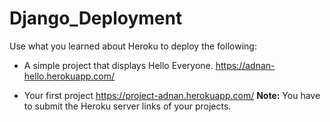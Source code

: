 # Django_Deployment

Use what you learned about Heroku to deploy the following:


- A simple project that displays Hello Everyone.
https://adnan-hello.herokuapp.com/


- Your first project 
https://project-adnan.herokuapp.com/
**Note:** You have to submit the Heroku server links of your projects.
